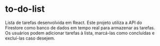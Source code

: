 # to-do-list
Lista de tarefas desenvolvida em React. Este projeto utiliza a API do Firestore como banco de dados em tempo real para armazenar as tarefas. Os usuários podem adicionar tarefas à lista, marcá-las como concluídas e excluí-las caso desejem.

